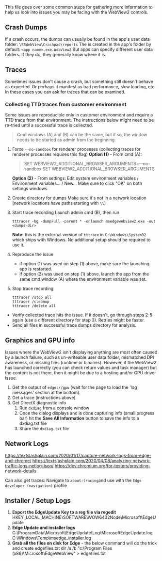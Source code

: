 This file goes over some common steps for gathering more information to help us look into issues you may be facing with the WebView2 controls.

## Crash Dumps
If a crash occurs, the dumps can usually be found in the app's user data folder:
<code><user data folder>\EBWebView\Crashpad\reports</code>
The <user data folder> is created in the app's folder by default:
<code><app folder>\<app name>.exe.WebView2</code>
But apps can specify different user data folders. If they do, they generally know where it is.
  
## Traces
Sometimes issues don't cause a crash, but something still doesn't behave as expected. Or perhaps it manifest as bad performance, slow loading, etc. In these cases you can ask for traces that can be examined.

### Collecting TTD traces from customer environment
Some issues are reproducible only in customer environment and require a TTD trace from that environment. The instructions below might need to be re-tried until a successful trace is collected.
> Cmd windows (A) and (B) can be the same, but if so, the window needs to be started as admin from the beginning.

1. Force `--no-sandbox` for renderer processes (collecting traces for renderer processes requires this flag)
   **Option (1)** - From cmd (A):
   > SET WEBVIEW2_ADDITIONAL_BROWSER_ARGUMENTS=--no-sandbox
     SET WEBVIEW2_ADDITIONAL_BROWSER_ARGUMENTS

   **Option (2)** - From settings:
   Edit system environment variables / Environment variables… / New…
   Make sure to click "OK" on both settings windows.

1. Create directory for dumps
   Make sure it's not in a network location (network locations have paths starting with `\\`)

1. Start trace recording
   Launch admin cmd (B), then run
   ```
   tttracer -bg -dumpFull -parent * -onlaunch msedgewebview2.exe -out <dumps-dir>
   ```
   **Note:** this is the external version of `tttrace` in `C:\Windows\System32` which ships with Windows. No additional setup should be required to use it.

1. Reproduce the issue
   * If option (1) was used on step (1) above, make sure the launching app is restarted.
   * If option (2) was used on step (1) above, launch the app from the same cmd window (A) where the environment variable was set.

1. Stop trace recording
   ```
   tttracer /stop all
   tttracer /cleanup
   tttracer /delete all
   ```

* Verify collected trace hits the issue. If it doesn't, go through steps 2-5 again (use a different directory for step 3). Retries might be faster.
* Send all files in successful trace dumps directory for analysis.
  
## Graphics and GPU info
Issues where the WebView2 isn't displaying anything are most often caused by a launch failure, such as un-writeable user data folder, mismatched DPI awareness, or missing files (runtime or binaries). However, if the WebView2 has launched correctly (you can check return values and task manager) but the content is not there, then it might be due to a hosting and/or GPU driver issue.
1. Get the output of `edge://gpu` (wait for the page to load the 'log messages' section at the bottom).
1. Get a trace (instructions above)
1. Get DirectX diagnostic info
    1. Run `dxdiag` from a console window
    1. Once the dialog displays and is done capturing info (small progress bar) hit the **Save All Information** button to save the info to a dxdiag.txt file
    1. Share the `dxdiag.txt` file
  
## Network Logs
https://textslashplain.com/2020/01/17/capture-network-logs-from-edge-and-chrome/ 
https://textslashplain.com/2020/04/08/analyzing-network-traffic-logs-netlog-json/
https://dev.chromium.org/for-testers/providing-network-details

Can also get traces:
Navigate to `about:tracing`and use with the `Edge developer (navigation)` profile

## Installer / Setup Logs
1. **Export the EdgeUpdate Key to a reg file via regedit**
HKEY_LOCAL_MACHINE\SOFTWARE\WOW6432Node\Microsoft\EdgeUpdate
1. **Edge Update and installer logs** 
C:\ProgramData\Microsoft\EdgeUpdate\Log\MicrosoftEdgeUpdate.log
C:\Windows\Temp\msedge_installer.log
1. **Grab all the files on disk for Edge** - the below command will do the trick and create edgefiles.txt
dir /s /b "c:\Program Files (x86)\Microsoft\EdgeWebView\" > edgefiles.txt
